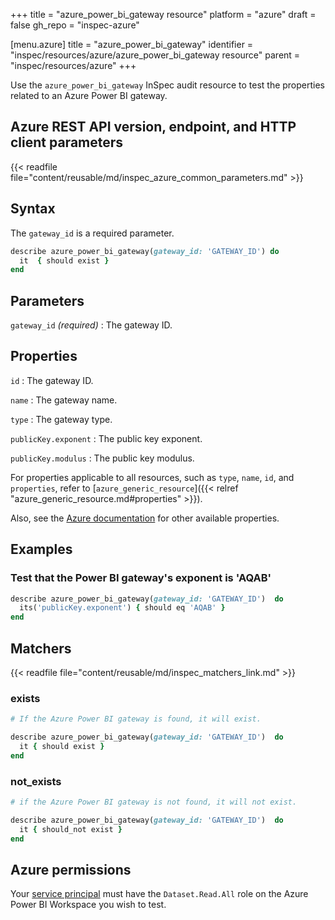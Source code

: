 +++
title = "azure_power_bi_gateway resource"
platform = "azure"
draft = false
gh_repo = "inspec-azure"

[menu.azure]
title = "azure_power_bi_gateway"
identifier = "inspec/resources/azure/azure_power_bi_gateway resource"
parent = "inspec/resources/azure"
+++

Use the `azure_power_bi_gateway` InSpec audit resource to test the properties related to an Azure Power BI gateway.

## Azure REST API version, endpoint, and HTTP client parameters

{{< readfile file="content/reusable/md/inspec_azure_common_parameters.md" >}}

## Syntax

The `gateway_id` is a required parameter.

```ruby
describe azure_power_bi_gateway(gateway_id: 'GATEWAY_ID') do
  it  { should exist }
end
```

## Parameters

`gateway_id` _(required)_
: The gateway ID.

## Properties

`id`
: The gateway ID.

`name`
: The gateway name.

`type`
: The gateway type.

`publicKey.exponent`
: The public key exponent.

`publicKey.modulus`
: The public key modulus.

For properties applicable to all resources, such as `type`, `name`, `id`, and `properties`, refer to [`azure_generic_resource`]({{< relref "azure_generic_resource.md#properties" >}}).

Also, see the [Azure documentation](https://docs.microsoft.com/en-us/rest/api/power-bi/gateways/get-gateway) for other available properties.

## Examples

### Test that the Power BI gateway's exponent is 'AQAB'

```ruby
describe azure_power_bi_gateway(gateway_id: 'GATEWAY_ID')  do
  its('publicKey.exponent') { should eq 'AQAB' }
end
```

## Matchers

{{< readfile file="content/reusable/md/inspec_matchers_link.md" >}}

### exists

```ruby
# If the Azure Power BI gateway is found, it will exist.

describe azure_power_bi_gateway(gateway_id: 'GATEWAY_ID')  do
  it { should exist }
end
```

### not_exists

```ruby
# if the Azure Power BI gateway is not found, it will not exist.

describe azure_power_bi_gateway(gateway_id: 'GATEWAY_ID')  do
  it { should_not exist }
end
```

## Azure permissions

Your [service principal](https://learn.microsoft.com/en-us/entra/identity-platform/howto-create-service-principal-portal) must have the `Dataset.Read.All` role on the Azure Power BI Workspace you wish to test.
